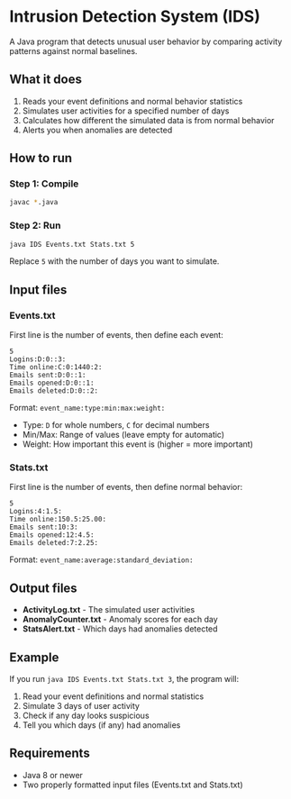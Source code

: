 # Intrusion Detection System (IDS)

A Java program that detects unusual user behavior by comparing activity patterns against normal baselines.

## What it does

1. Reads your event definitions and normal behavior statistics
2. Simulates user activities for a specified number of days
3. Calculates how different the simulated data is from normal behavior
4. Alerts you when anomalies are detected

## How to run

### Step 1: Compile
```bash
javac *.java
```

### Step 2: Run
```bash
java IDS Events.txt Stats.txt 5
```

Replace `5` with the number of days you want to simulate.

## Input files

### Events.txt
First line is the number of events, then define each event:
```
5
Logins:D:0::3:
Time online:C:0:1440:2:
Emails sent:D:0::1:
Emails opened:D:0::1:
Emails deleted:D:0::2:
```

Format: `event_name:type:min:max:weight:`
- Type: `D` for whole numbers, `C` for decimal numbers
- Min/Max: Range of values (leave empty for automatic)
- Weight: How important this event is (higher = more important)

### Stats.txt
First line is the number of events, then define normal behavior:
```
5
Logins:4:1.5:
Time online:150.5:25.00:
Emails sent:10:3:
Emails opened:12:4.5:
Emails deleted:7:2.25:
```

Format: `event_name:average:standard_deviation:`

## Output files

- **ActivityLog.txt** - The simulated user activities
- **AnomalyCounter.txt** - Anomaly scores for each day
- **StatsAlert.txt** - Which days had anomalies detected

## Example

If you run `java IDS Events.txt Stats.txt 3`, the program will:
1. Read your event definitions and normal statistics
2. Simulate 3 days of user activity
3. Check if any day looks suspicious
4. Tell you which days (if any) had anomalies

## Requirements

- Java 8 or newer
- Two properly formatted input files (Events.txt and Stats.txt)
